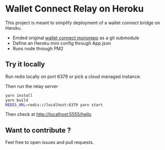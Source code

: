# Wallet Connect Relay on Heroku


This project is meant to simplify deployment of a wallet connect bridge on Heroku.


- Emded original [wallet connect monorepo](https://github.com/WalletConnect/walletconnect-monorepo) as a git submodule
- Define an Heroku mini config through App.json
- Runs node through PM2

## Try it locally
Run redis locally on port 6379 or pick a cloud managed instance.

Then run the relay server

```sh
yarn install
yarn build
REDIS_URL=redis://localhost:6379 yarn start
```

Then check at [http://localhost:5555/hello](http://localhost:5555/hello)

## Want to contribute ?

Feel free to open issues and pull requests.
